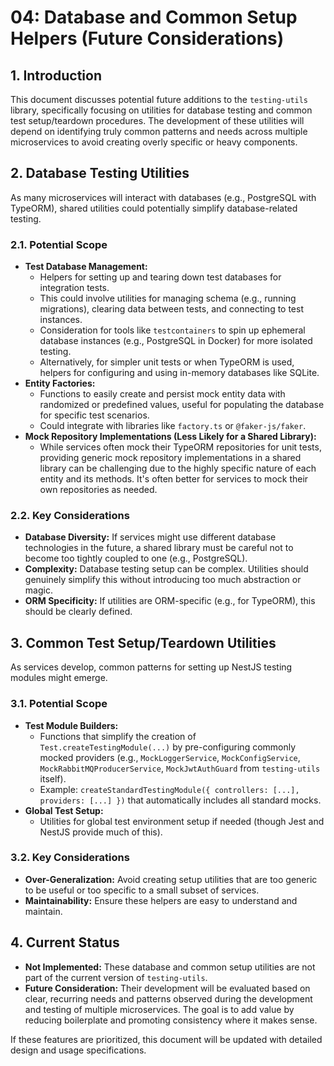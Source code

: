 # 04: Database and Common Setup Helpers (Future Considerations)

## 1. Introduction

This document discusses potential future additions to the `testing-utils` library, specifically focusing on utilities for database testing and common test setup/teardown procedures. The development of these utilities will depend on identifying truly common patterns and needs across multiple microservices to avoid creating overly specific or heavy components.

## 2. Database Testing Utilities

As many microservices will interact with databases (e.g., PostgreSQL with TypeORM), shared utilities could potentially simplify database-related testing.

### 2.1. Potential Scope

*   **Test Database Management:**
    *   Helpers for setting up and tearing down test databases for integration tests.
    *   This could involve utilities for managing schema (e.g., running migrations), clearing data between tests, and connecting to test instances.
    *   Consideration for tools like `testcontainers` to spin up ephemeral database instances (e.g., PostgreSQL in Docker) for more isolated testing.
    *   Alternatively, for simpler unit tests or when TypeORM is used, helpers for configuring and using in-memory databases like SQLite.
*   **Entity Factories:**
    *   Functions to easily create and persist mock entity data with randomized or predefined values, useful for populating the database for specific test scenarios.
    *   Could integrate with libraries like `factory.ts` or `@faker-js/faker`.
*   **Mock Repository Implementations (Less Likely for a Shared Library):**
    *   While services often mock their TypeORM repositories for unit tests, providing generic mock repository implementations in a shared library can be challenging due to the highly specific nature of each entity and its methods. It's often better for services to mock their own repositories as needed.

### 2.2. Key Considerations

*   **Database Diversity:** If services might use different database technologies in the future, a shared library must be careful not to become too tightly coupled to one (e.g., PostgreSQL).
*   **Complexity:** Database testing setup can be complex. Utilities should genuinely simplify this without introducing too much abstraction or magic.
*   **ORM Specificity:** If utilities are ORM-specific (e.g., for TypeORM), this should be clearly defined.

## 3. Common Test Setup/Teardown Utilities

As services develop, common patterns for setting up NestJS testing modules might emerge.

### 3.1. Potential Scope

*   **Test Module Builders:**
    *   Functions that simplify the creation of `Test.createTestingModule(...)` by pre-configuring commonly mocked providers (e.g., `MockLoggerService`, `MockConfigService`, `MockRabbitMQProducerService`, `MockJwtAuthGuard` from `testing-utils` itself).
    *   Example: `createStandardTestingModule({ controllers: [...], providers: [...] })` that automatically includes all standard mocks.
*   **Global Test Setup:**
    *   Utilities for global test environment setup if needed (though Jest and NestJS provide much of this).

### 3.2. Key Considerations

*   **Over-Generalization:** Avoid creating setup utilities that are too generic to be useful or too specific to a small subset of services.
*   **Maintainability:** Ensure these helpers are easy to understand and maintain.

## 4. Current Status

*   **Not Implemented:** These database and common setup utilities are not part of the current version of `testing-utils`.
*   **Future Consideration:** Their development will be evaluated based on clear, recurring needs and patterns observed during the development and testing of multiple microservices. The goal is to add value by reducing boilerplate and promoting consistency where it makes sense.

If these features are prioritized, this document will be updated with detailed design and usage specifications.

